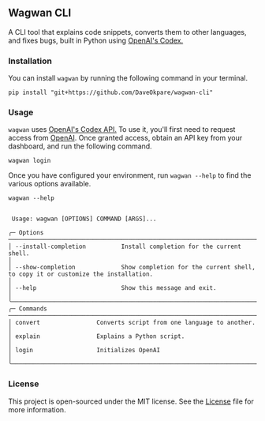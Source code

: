 ## Wagwan CLI

A CLI tool that explains code snippets, converts them to other languages, and fixes bugs, built in Python using [OpenAI's Codex.](https://openai.com/blog/openai-codex/)


### Installation

You can install `wagwan` by running the following command in your terminal.

```commandline
pip install "git+https://github.com/DaveOkpare/wagwan-cli"
```

### Usage 

`wagwan` uses [OpenAI's Codex API.](https://openai.com/blog/openai-codex/) To use it, you'll first need to request access from [OpenAI](http://beta.openai.com/codex-waitlist). Once granted access, obtain an API key from your dashboard, and run the following command.

```commandline
wagwan login
```

Once you have configured your environment, run `wagwan --help` to find the various options available.

```commandline
wagwan --help


 Usage: wagwan [OPTIONS] COMMAND [ARGS]...                                                                                                              
                                                                                                                                                        
╭─ Options ────────────────────────────────────────────────────────────────────────────────────────────────────────────────────────────────────────────╮
│ --install-completion          Install completion for the current shell.                                                                              │
│ --show-completion             Show completion for the current shell, to copy it or customize the installation.                                       │
│ --help                        Show this message and exit.                                                                                            │
╰──────────────────────────────────────────────────────────────────────────────────────────────────────────────────────────────────────────────────────╯
╭─ Commands ───────────────────────────────────────────────────────────────────────────────────────────────────────────────────────────────────────────╮
│ convert                Converts script from one language to another.                                                                                 │
│ explain                Explains a Python script.                                                                                                     │
│ login                  Initializes OpenAI                                                                                                            │
╰──────────────────────────────────────────────────────────────────────────────────────────────────────────────────────────────────────────────────────╯

```

### License

This project is open-sourced under the MIT license. See the [License](LICENSE) file for more information.